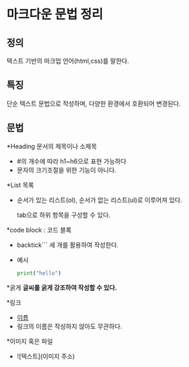 # 마크다운 문법 정리

## 정의
텍스트 기반의 마크업 언어(html,css)를 말한다. 
## 특징  
단순 텍스트 문법으로 작성하며, 다양한 환경에서 호환되어 변경된다.

## 문법
*Heading 문서의 제목이나 소제목
- #의 개수에 따라 h1~h6으로 표현 가능하다
- 문자의 크기조절을 위한 기능이 아니다.

*List 목록
- 순서가 있는 리스트(ol), 순서가 없는 리스트(ul)로 이루어져 있다.
  
    tab으로 하위 항목을 구성할 수 있다.

*code block : 코드 블록
- backtick``` 세 개를 활용하여 작성한다.

- 예시 
    ```python
    print("hello")
    ```

*굵게
    **글씨를 굵게 강조하여 작성할 수 있다.**


*링크 
   - [이름](url주소)
   - 링크의 이름은 작성하지 않아도 무관하다.

*이미지 혹은 파일
   - ![텍스트](이미지 주소)

